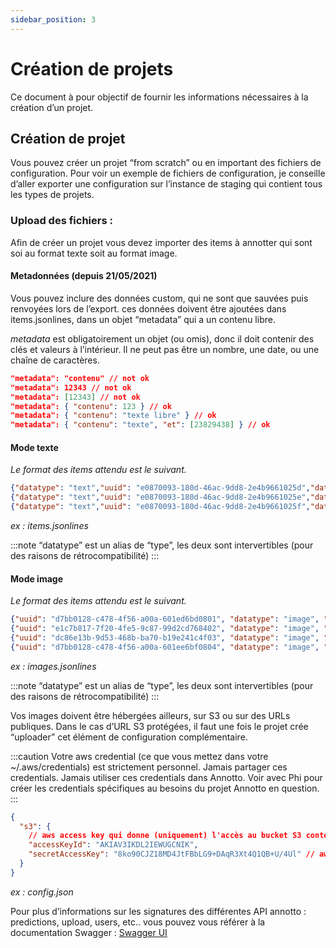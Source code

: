 ```yaml
---
sidebar_position: 3
---
```


# Création de projets

Ce document à pour objectif de fournir les informations nécessaires à la création d’un projet.

## Création de projet

Vous pouvez créer un projet “from scratch” ou en important des fichiers de configuration. Pour voir un exemple de fichiers de configuration, je conseille d’aller exporter une configuration sur l’instance de staging qui contient tous les types de projets.

### Upload des fichiers :

Afin de créer un projet vous devez importer des items à annotter qui sont soi au format texte soit au format image.

#### Metadonnées (depuis 21/05/2021)

Vous pouvez inclure des données custom, qui ne sont que sauvées puis renvoyées lors de l’export. ces données doivent être ajoutées dans items.jsonlines, dans un objet “metadata” qui a un contenu libre.

*metadata* est obligatoirement un objet (ou omis), donc il doit contenir des clés et valeurs à l’intérieur. Il ne peut pas être un nombre, une date, ou une chaîne de caractères.

```json
"metadata": "contenu" // not ok
"metadata": 12343 // not ok
"metadata": [12343] // not ok
"metadata": { "contenu": 123 } // ok
"metadata": { "contenu": "texte libre" } // ok
"metadata": { "contenu": "texte", "et": [23829438] } // ok
```

#### Mode texte

*Le format des items attendu est le suivant.*

```json
{"datatype": "text","uuid": "e0870093-180d-46ac-9dd8-2e4b9661025d","data": {"text": "Mon texte"},"metadata": {"objet": "libre à votre usage"}},
{"datatype": "text","uuid": "e0870093-180d-46ac-9dd8-2e4b9661025e","data": {"text": "Mon texte2"}},
{"datatype": "text","uuid": "e0870093-180d-46ac-9dd8-2e4b9661025f","data": {"text": "Mon texte3"}}
```

*ex : items.jsonlines*

:::note
“datatype” est un alias de “type”, les deux sont intervertibles (pour des raisons de rétrocompatibilité)
:::

#### Mode image

*Le format des items attendu est le suivant.*

```json
{"uuid": "d7bb0128-c478-4f56-a00a-601ed6bd0801", "datatype": "image", "data": { "url": "s3://annoto-s3-storage/catDataset/cat.1.jpg"}},
{"uuid": "e1c7b817-7f20-4fe5-9c87-99d2cd768402", "datatype": "image", "data": { "url": "s3://annoto-s3-storage/catDataset/cat.2.jpg"}},
{"uuid": "dc86e13b-9d53-468b-ba70-b19e241c4f03", "datatype": "image", "data": { "url": "s3://annoto-s3-storage/catDataset/cat.3.jpg"}},
{"uuid": "d7bb0128-c478-4f56-a00a-601ee6bf0804", "datatype": "image", "data": { "url": "s3://annoto-s3-storage/catDataset/cat.4.jpg"}}
```

*ex : images.jsonlines*

:::note
“datatype” est un alias de “type”, les deux sont intervertibles (pour des raisons de rétrocompatibilité)
:::

Vos images doivent être hébergées ailleurs, sur S3 ou sur des URLs publiques.
Dans le cas d’URL S3 protégées, il faut une fois le projet crée “uploader” cet élément de configuration complémentaire.

:::caution
Votre aws credential (ce que vous mettez dans votre ~/.aws/credentials) est strictement personnel. Jamais partager ces credentials. Jamais utiliser ces credentials dans Annotto.
Voir avec Phi pour créer les credentials spécifiques au besoins du projet Annotto en question.
:::

```json
{
  "s3": {
    // aws access key qui donne (uniquement) l'accès au bucket S3 contenant les données
    "accessKeyId": "AKIAV3IKDL2IEWUGCNIK", 
    "secretAccessKey": "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" // aws secret
  }
}
```

*ex : config.json*

Pour plus d’informations sur les signatures des différentes API annotto : predictions, upload, users, etc.. vous pouvez vous référer à la documentation Swagger : [Swagger UI](https://next.annotto-k8s.lajavaness.com/api-docs)

